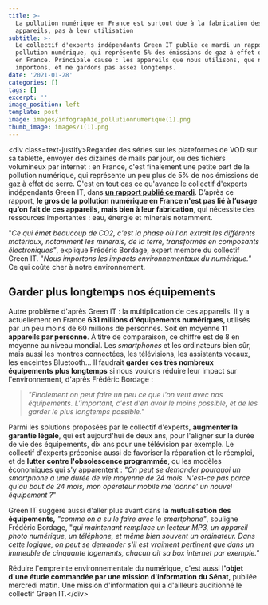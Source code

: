 ```yaml
---
title: >-
  La pollution numérique en France est surtout due à la fabrication des
  appareils, pas à leur utilisation
subtitle: >-
  Le collectif d'experts indépendants Green IT publie ce mardi un rapport sur la
  pollution numérique, qui représente 5% des émissions de gaz à effet de serre
  en France. Principale cause : les appareils que nous utilisons, que nous
  importons, et ne gardons pas assez longtemps. 
date: '2021-01-28'
categories: []
tags: []
excerpt: ''
image_position: left
template: post
image: images/infographie_pollutionnumerique(1).png
thumb_image: images/1(1).png
---
```

\<div class=text-justify>Regarder des séries sur les plateformes de VOD sur sa tablette,
envoyer des dizaines de mails par jour, ou des fichiers volumineux par
internet : en France, c'est finalement une petite part de la pollution
numérique, qui représente un peu plus de 5% de nos émissions de gaz à
effet de serre. C'est en tout cas ce qu'avance le collectif d'experts
indépendants Green IT, dans [**un rapport publié ce mardi**](https://www.greenit.fr/impacts-environnementaux-du-numerique-en-france/). D’après ce rapport, **le gros de la pollution numérique en France n'est pas lié à l’usage qu’on fait de ces appareils, mais bien à leur fabrication**, qui nécessite des ressources importantes : eau, énergie et minerais notamment.

"*Ce qui émet beaucoup de CO2, c'est la phase où l'on extrait les
différents matériaux, notamment les minerais, de la terre, transformés
en composants électroniques"*, explique Frédéric Bordage, expert membre du collectif Green IT. "*Nous importons les impacts environnementaux du numérique."* Ce qui coûte cher à notre environnement. 

## Garder plus longtemps nos équipements

Autre problème d'après Green IT : la multiplication de ces appareils. Il y a actuellement en France **631 millions d'équipements numériques**, utilisés par un peu moins de 60 millions de personnes. Soit en moyenne **11 appareils par personne**. À titre de comparaison, ce chiffre est de 8 en moyenne au niveau mondial. Les *smartphones*
 et les ordinateurs bien sûr, mais aussi les montres connectées, les 
télévisions, les assistants vocaux, les enceintes Bluetooth... Il 
faudrait **garder ces très nombreux équipements** **plus longtemps** si nous voulons réduire leur impact sur l'environnement, d'après Frédéric Bordage :

> *"Finalement on peut faire un peu ce que l'on veut avec nos 
> équipements. L'important, c'est d'en avoir le moins possible, et de les 
> garder le plus longtemps possible."*

Parmi les solutions proposées par le collectif d'experts, **augmenter la garantie légale**,
 qui est aujourd'hui de deux ans, pour l'aligner sur la durée de vie des
 équipements, dix ans pour une télévision par exemple. Le collectif 
d'experts préconise aussi de favoriser la réparation et le réemploi, et 
de **lutter contre l'obsolescence programmée**, ou les modèles économiques qui s'y apparentent : *"On
 peut se demander pourquoi un smartphone a une durée de vie moyenne de 
24 mois. N'est-ce pas parce qu'au bout de 24 mois, mon opérateur mobile 
me 'donne' un nouvel équipement ?*"

Green IT suggère aussi d'aller plus avant dans **la mutualisation des équipements,** *"comme on a su le faire avec le smartphone"*, souligne Frédéric Bordage, "*qui
 maintenant remplace un lecteur MP3, un appareil photo numérique, un 
téléphone, et même bien souvent un ordinateur. Dans cette logique, on 
peut se demander s'il est vraiment pertinent que dans un immeuble de 
cinquante logements, chacun ait sa box internet par exemple."*

Réduire l'empreinte environnementale du numérique, c'est aussi **l'objet d'une étude commandée par une mission d'information du Sénat**, publiée mercredi matin. Une mission d'information qui a d'ailleurs auditionné le collectif Green IT.\</div>
